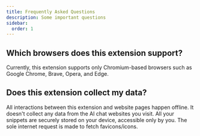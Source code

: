 ```yaml
---
title: Frequently Asked Questions
description: Some important questions
sidebar:
  order: 1
---
```


## Which browsers does this extension support?
  Currently, this extension supports only Chromium-based browsers such as Google Chrome, Brave, Opera, and Edge.

## Does this extension collect my data?
  All interactions between this extension and website pages happen offline. It doesn't collect any data from the AI chat websites you visit. All your snippets are securely stored on your device, accessible only by you. The sole internet request is made to fetch favicons/icons.